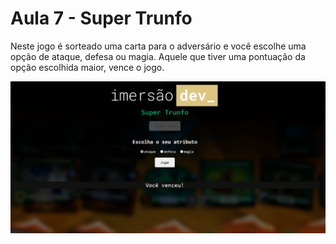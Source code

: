 # Aula 7 - Super Trunfo
Neste jogo é sorteado uma carta para o adversário e você escolhe uma opção de ataque, defesa ou magia.
Aquele que tiver uma pontuação da opção escolhida maior, vence o jogo.

<p align="center">
  <img src=".github/superTrunfo.png" width=800>
</p>